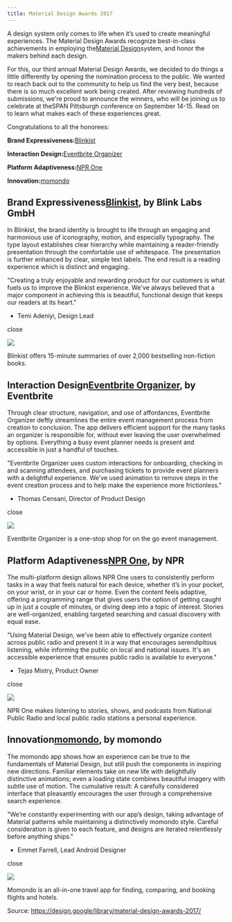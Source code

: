 ```yaml
---
title: Material Design Awards 2017
---
```


A design system only comes to life when it’s used to create meaningful experiences. The Material Design Awards recognize best-in-class achievements in employing the[Material Design](https://material.google.com/)system, and honor the makers behind each design.

For this, our third annual Material Design Awards, we decided to do things a little differently by opening the nomination process to the public. We wanted to reach back out to the community to help us find the very best, because there is so much excellent work being created. After reviewing hundreds of submissions, we're proud to announce the winners, who will be joining us to celebrate at theSPAN Pittsburgh conference on September 14-15. Read on to learn what makes each of these experiences great.

Congratulations to all the honorees:

**Brand Expressiveness:**[Blinkist](https://play.google.com/store/apps/details?id=com.blinkslabs.blinkist.android)

**Interaction Design:**[Eventbrite Organizer](https://play.google.com/store/apps/details?id=com.eventbrite.organizer&hl=en)

**Platform Adaptiveness:**[NPR One](https://play.google.com/store/apps/details?id=org.npr.one)

**Innovation:**[momondo](https://play.google.com/store/apps/details?id=com.momondo.flightsearch)

## Brand Expressiveness[Blinkist](https://play.google.com/store/apps/details?id=com.blinkslabs.blinkist.android), by Blink Labs GmbH

In Blinkist, the brand identity is brought to life through an engaging and harmonious use of iconography, motion, and especially typography. The type layout establishes clear hierarchy while maintaining a reader-friendly presentation through the comfortable use of whitespace. The presentation is further enhanced by clear, simple text labels. The end result is a reading experience which is distinct and engaging.

"Creating a truly enjoyable and rewarding product for our customers is what fuels us to improve the Blinkist experience. We've always believed that a major component in achieving this is beautiful, functional design that keeps our readers at its heart."

- Temi Adeniyi, Design Lead

close

![](http://img0.tuicool.com/zQ3AF3M.png!web)

Blinkist offers 15-minute summaries of over 2,000 bestselling non-fiction books.

## Interaction Design[Eventbrite Organizer](https://play.google.com/store/apps/details?id=com.eventbrite.organizer&hl=en), by Eventbrite

Through clear structure, navigation, and use of affordances, Eventbrite Organizer deftly streamlines the entire event management process from creation to conclusion. The app delivers efficient support for the many tasks an organizer is responsible for, without ever leaving the user overwhelmed by options. Everything a busy event planner needs is present and accessible in just a handful of touches.

"Eventbrite Organizer uses custom interactions for onboarding, checking in and scanning attendees, and purchasing tickets to provide event planners with a delightful experience. We've used animation to remove steps in the event creation process and to help make the experience more frictionless." 

- Thomas Censani, Director of Product Design

close

![](http://img1.tuicool.com/UBJbuq6.png!web)

Eventbrite Organizer is a one-stop shop for on the go event management.

## Platform Adaptiveness[NPR One](https://play.google.com/store/apps/details?id=org.npr.one), by NPR

The multi-platform design allows NPR One users to consistently perform tasks in a way that feels natural for each device, whether it’s in your pocket, on your wrist, or in your car or home. Even the content feels adaptive, offering a programming range that gives users the option of getting caught up in just a couple of minutes, or diving deep into a topic of interest. Stories are well-organized, enabling targeted searching and casual discovery with equal ease.

"Using Material Design, we've been able to effectively organize content across public radio and present it in a way that encourages serendipitous listening, while informing the public on local and national issues. It's an accessible experience that ensures public radio is available to everyone."

- Tejas Mistry, Product Owner

close

![](http://img0.tuicool.com/AfaYvu6.png!web)

NPR One makes listening to stories, shows, and podcasts from National Public Radio and local public radio stations a personal experience.

## Innovation[momondo](https://play.google.com/store/apps/details?id=com.momondo.flightsearch), by momondo

The momondo app shows how an experience can be true to the fundamentals of Material Design, but still push the components in inspiring new directions. Familiar elements take on new life with delightfully distinctive animations; even a loading state combines beautiful imagery with subtle use of motion. The cumulative result: A carefully considered interface that pleasantly encourages the user through a comprehensive search experience.

"We’re constantly experimenting with our app’s design, taking advantage of Material patterns while maintaining a distinctively momondo style. Careful consideration is given to each feature, and designs are iterated relentlessly before anything ships."

- Emmet Farrell, Lead Android Designer

close

![](http://img2.tuicool.com/6ny6baU.png!web)

Momondo is an all-in-one travel app for finding, comparing, and booking flights and hotels.


Source:  https://design.google/library/material-design-awards-2017/